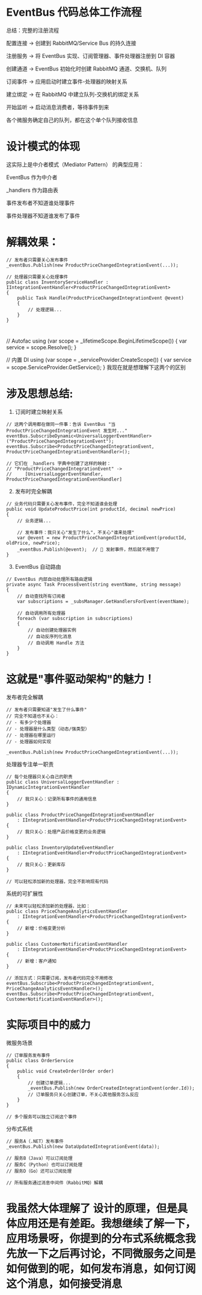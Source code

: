 # EventBus 代码总体工作流程

总结：完整的注册流程

配置连接 → 创建到 RabbitMQ/Service Bus 的持久连接

注册服务 → 将 EventBus 实现、订阅管理器、事件处理器注册到 DI 容器

创建通道 → EventBus 初始化时创建 RabbitMQ 通道、交换机、队列

订阅事件 → 应用启动时建立事件-处理器的映射关系

建立绑定 → 在 RabbitMQ 中建立队列-交换机的绑定关系

开始监听 → 启动消息消费者，等待事件到来

各个微服务确定自己的队列，都在这个单个队列接收信息

# 设计模式的体现

这实际上是中介者模式（Mediator Pattern） 的典型应用：

EventBus 作为中介者

\_handlers 作为路由表

事件发布者不知道谁处理事件

事件处理器不知道谁发布了事件

# 解耦效果：

```
// 发布者只需要关心发布事件
_eventBus.Publish(new ProductPriceChangedIntegrationEvent(...));

// 处理器只需要关心处理事件
public class InventoryServiceHandler : IIntegrationEventHandler<ProductPriceChangedIntegrationEvent>
{
    public Task Handle(ProductPriceChangedIntegrationEvent @event)
    {
        // 处理逻辑...
    }
}
```

#

// Autofac
using (var scope = \_lifetimeScope.BeginLifetimeScope())
{
var service = scope.Resolve<IMyService>();
}

// 内置 DI
using (var scope = \_serviceProvider.CreateScope())
{
var service = scope.ServiceProvider.GetService<IMyService>();
} 我现在就是想理解下这两个的区别

# 涉及思想总结:

1. 订阅时建立映射关系

```
// 这两个调用都在做同一件事：告诉 EventBus "当 ProductPriceChangedIntegrationEvent 发生时..."
eventBus.SubscribeDynamic<UniversalLoggerEventHandler>("ProductPriceChangedIntegrationEvent");
eventBus.Subscribe<ProductPriceChangedIntegrationEvent, ProductPriceChangedIntegrationEventHandler>();

// 它们在 _handlers 字典中创建了这样的映射：
// "ProductPriceChangedIntegrationEvent" ->
//     [UniversalLoggerEventHandler, ProductPriceChangedIntegrationEventHandler]
```

2. 发布时完全解耦

```
// 业务代码只需要关心发布事件，完全不知道谁会处理
public void UpdateProductPrice(int productId, decimal newPrice)
{
    // 业务逻辑...

    // 发布事件：我只关心"发生了什么"，不关心"谁来处理"
    var @event = new ProductPriceChangedIntegrationEvent(productId, oldPrice, newPrice);
    _eventBus.Publish(@event);  // 🚀 发射事件，然后就不用管了
}
```

3. EventBus 自动路由

```
// EventBus 内部自动处理所有路由逻辑
private async Task ProcessEvent(string eventName, string message)
{
    // 自动查找所有订阅者
    var subscriptions = _subsManager.GetHandlersForEvent(eventName);

    // 自动调用所有处理器
    foreach (var subscription in subscriptions)
    {
        // 自动创建处理器实例
        // 自动反序列化消息
        // 自动调用 Handle 方法
    }
}
```

# 这就是"事件驱动架构"的魅力！

发布者完全解耦

```
// 发布者只需要知道"发生了什么事件"
// 完全不知道也不关心：
// - 有多少个处理器
// - 处理器是什么类型（动态/强类型）
// - 处理器在哪里运行
// - 处理器如何实现

_eventBus.Publish(new ProductPriceChangedIntegrationEvent(...));

```

处理器专注单一职责

```
// 每个处理器只关心自己的职责
public class UniversalLoggerEventHandler : IDynamicIntegrationEventHandler
{
    // 我只关心：记录所有事件的通用信息
}

public class ProductPriceChangedIntegrationEventHandler
    : IIntegrationEventHandler<ProductPriceChangedIntegrationEvent>
{
    // 我只关心：处理产品价格变更的业务逻辑
}

public class InventoryUpdateEventHandler
    : IIntegrationEventHandler<ProductPriceChangedIntegrationEvent>
{
    // 我只关心：更新库存
}

// 可以轻松添加新的处理器，完全不影响现有代码
```

系统的可扩展性

```
// 未来可以轻松添加新的处理器，比如：
public class PriceChangeAnalyticsEventHandler
    : IIntegrationEventHandler<ProductPriceChangedIntegrationEvent>
{
    // 新增：价格变更分析
}

public class CustomerNotificationEventHandler
    : IIntegrationEventHandler<ProductPriceChangedIntegrationEvent>
{
    // 新增：客户通知
}

// 添加方式：只需要订阅，发布者代码完全不用修改
eventBus.Subscribe<ProductPriceChangedIntegrationEvent, PriceChangeAnalyticsEventHandler>();
eventBus.Subscribe<ProductPriceChangedIntegrationEvent, CustomerNotificationEventHandler>();
```

# 实际项目中的威力

微服务场景

```
// 订单服务发布事件
public class OrderService
{
    public void CreateOrder(Order order)
    {
        // 创建订单逻辑...
        _eventBus.Publish(new OrderCreatedIntegrationEvent(order.Id));
        // 订单服务只关心创建订单，不关心其他服务怎么反应
    }
}

// 多个服务可以独立订阅这个事件
```

分布式系统

```
// 服务A（.NET）发布事件
_eventBus.Publish(new DataUpdatedIntegrationEvent(data));

// 服务B（Java）可以订阅处理
// 服务C（Python）也可以订阅处理
// 服务D（Go）还可以订阅处理

// 所有服务通过消息中间件（RabbitMQ）解耦
```

# 我虽然大体理解了 设计的原理，但是具体应用还是有差距。我想继续了解一下，应用场景呀，你提到的分布式系统概念我先放一下之后再讨论，不同微服务之间是如何做到的呢，如何发布消息，如何订阅这个消息，如何接受消息
